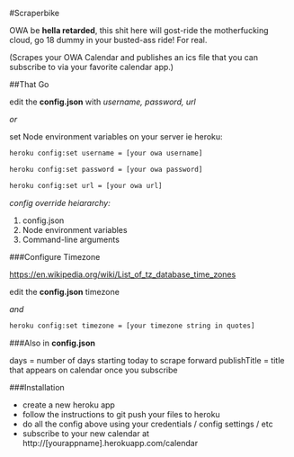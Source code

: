 #Scraperbike

OWA be **hella retarded**, this shit here will gost-ride the motherfucking cloud, go 18 dummy in your busted-ass ride! For real.

(Scrapes your OWA Calendar and publishes an ics file that you can subscribe to via your favorite calendar app.)


##That Go

edit the **config.json** with *username, password, url*

*or*

set Node environment variables on your server ie heroku:

```bash
heroku config:set username = [your owa username]
```

```bash
heroku config:set password = [your owa password]
```

```bash
heroku config:set url = [your owa url]
```

*config override heiararchy:*

1. config.json
2. Node environment variables
3. Command-line arguments

###Configure Timezone

https://en.wikipedia.org/wiki/List_of_tz_database_time_zones

edit the **config.json** timezone

*and*

```bash
heroku config:set timezone = [your timezone string in quotes]
```

###Also in **config.json**

days = number of days starting today to scrape forward
publishTitle = title that appears on calendar once you subscribe

###Installation

- create a new heroku app
- follow the instructions to git push your files to heroku
- do all the config above using your credentials / config settings / etc
- subscribe to your new calendar at http://[yourappname].herokuapp.com/calendar

